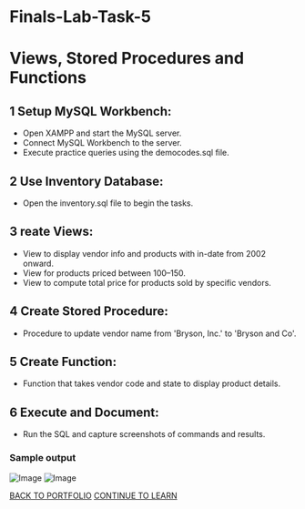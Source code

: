 # Finals-Lab-Task-5 
# Views, Stored Procedures and Functions

## 1 Setup MySQL Workbench:
- Open XAMPP and start the MySQL server.
- Connect MySQL Workbench to the server.
- Execute practice queries using the democodes.sql file.
## 2 Use Inventory Database:
- Open the inventory.sql file to begin the tasks.
## 3 reate Views:
- View to display vendor info and products with in-date from 2002 onward.
- View for products priced between 100–150.
- View to compute total price for products sold by specific vendors.
## 4 Create Stored Procedure:
- Procedure to update vendor name from 'Bryson, Inc.' to 'Bryson and Co'.
## 5 Create Function:
- Function that takes vendor code and state to display product details.
## 6 Execute and Document:
- Run the SQL and capture screenshots of commands and results.
### Sample output
![Image](https://github.com/user-attachments/assets/46f1d0db-abfd-486b-88f8-c0e8dd3ec15d)
![Image](https://github.com/user-attachments/assets/f549dbe1-afe5-498a-8edc-f016529cc559)

 <a href="https://chan-edm.github.io/README/" class="btn">BACK TO PORTFOLIO</a>
    <a href="https://chan-edm.github.io/Final-Lab-Task-6/" class="btn">CONTINUE TO LEARN</a>
